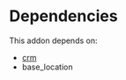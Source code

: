 # Dependencies

This addon depends on:

- [crm](https://github.com/bringout/oca-ocb-crm)
- base_location
